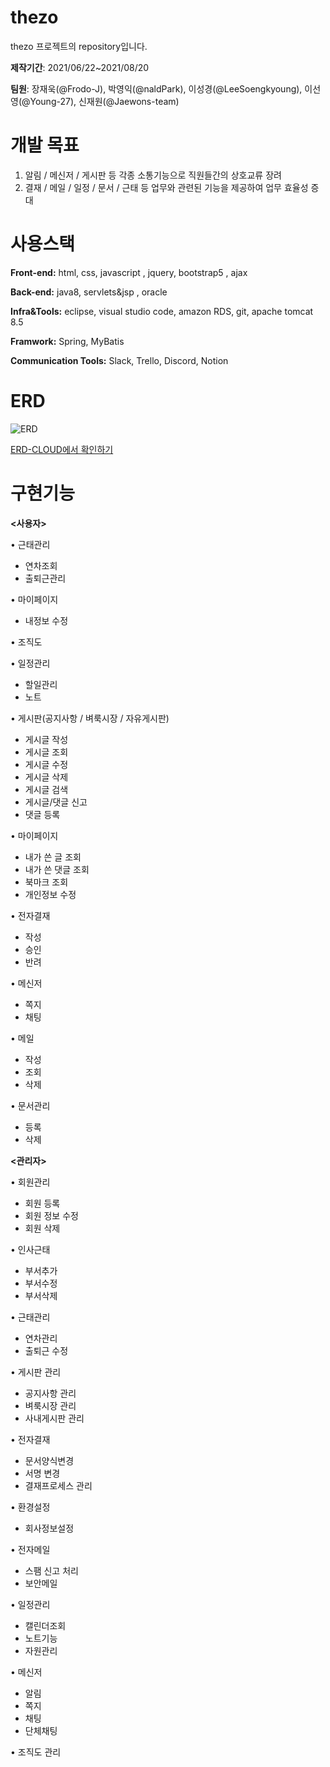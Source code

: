 # thezo
 thezo 프로젝트의 repository입니다.

<b>제작기간</b>: 2021/06/22~2021/08/20 

<b>팀원</b>: 장재욱(@Frodo-J), 박영익(@naldPark), 이성경(@LeeSoengkyoung), 이선영(@Young-27), 신재원(@Jaewons-team)

# 개발 목표

1.  알림 / 메신저 / 게시판 등 각종 소통기능으로 직원들간의 상호교류 장려
2.  결재 / 메일 / 일정 / 문서 / 근태 등 업무와 관련된 기능을 제공하여 업무 효율성 증대


# 사용스택

**Front-end:** html, css, javascript , jquery, bootstrap5 , ajax

**Back-end:** java8, servlets&jsp , oracle

**Infra&Tools:** eclipse, visual studio code, amazon RDS, git, apache tomcat 8.5

**Framwork:** Spring, MyBatis

**Communication Tools:** Slack, Trello, Discord, Notion

# ERD
![ERD](https://user-images.githubusercontent.com/74758182/130785775-af7326a6-f09c-4c03-9b5f-fe9efdfd86d7.png)

[ERD-CLOUD에서 확인하기](https://www.erdcloud.com/d/X4BgtSZsmPCmvAKYu)

# 구현기능

<b><사용자></b>

• 근태관리
- 연차조회
- 출퇴근관리

• 마이페이지	
- 내정보 수정

• 조직도

•	일정관리
- 할일관리
- 노트

•	게시판(공지사항 / 벼룩시장 / 자유게시판)
-	게시글 작성
-	게시글 조회
-	게시글 수정
-	게시글 삭제
-	게시글 검색
-	게시글/댓글 신고
-	댓글 등록

•	마이페이지
-	내가 쓴 글 조회
-	내가 쓴 댓글 조회
-	북마크 조회
-	개인정보 수정

•	전자결재
-	작성
- 승인
- 반려

•	메신저
-	쪽지
-	채팅
  
• 메일
-	작성
-	조회
- 삭제
  
• 문서관리
-	등록
- 삭제

 <b><관리자></b>

•	회원관리
- 회원 등록
-	회원 정보 수정
-	회원 삭제

•	인사근태
-	부서추가
- 부서수정
- 부서삭제

•	근태관리
-	연차관리
-	출퇴근 수정

•	게시판 관리
- 공지사항 관리
- 벼룩시장 관리
- 사내게시판 관리

•	전자결재
-	문서양식변경
- 서명 변경
- 결재프로세스 관리

•	환경설정
-	회사정보설정

•	전자메일
- 스팸 신고 처리
- 보안메일
   
•	일정관리
- 캘린더조회
- 노트기능
- 자원관리

•	메신저
- 알림
- 쪽지
- 채팅
- 단체채팅
   
•	조직도 관리



